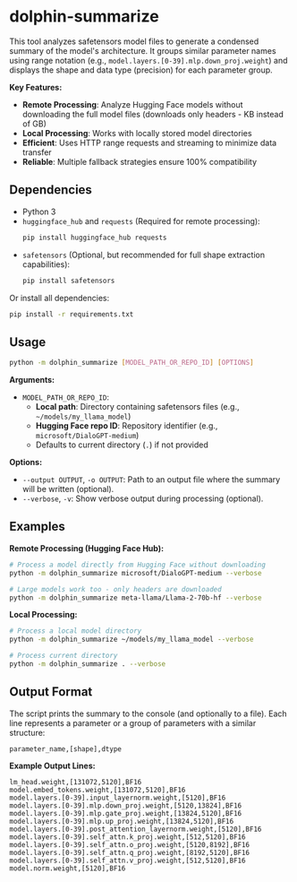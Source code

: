 # dolphin-summarize

This tool analyzes safetensors model files to generate a condensed summary of the model's architecture. It groups similar parameter names using range notation (e.g., `model.layers.[0-39].mlp.down_proj.weight`) and displays the shape and data type (precision) for each parameter group.

**Key Features:**
- **Remote Processing**: Analyze Hugging Face models without downloading the full model files (downloads only headers - KB instead of GB)
- **Local Processing**: Works with locally stored model directories
- **Efficient**: Uses HTTP range requests and streaming to minimize data transfer
- **Reliable**: Multiple fallback strategies ensure 100% compatibility

## Dependencies

*   Python 3
*   `huggingface_hub` and `requests` (Required for remote processing):
    ```bash
    pip install huggingface_hub requests
    ```
*   `safetensors` (Optional, but recommended for full shape extraction capabilities):
    ```bash
    pip install safetensors
    ```

Or install all dependencies:
```bash
pip install -r requirements.txt
```

## Usage

```bash
python -m dolphin_summarize [MODEL_PATH_OR_REPO_ID] [OPTIONS]
```

**Arguments:**

*   `MODEL_PATH_OR_REPO_ID`: 
    - **Local path**: Directory containing safetensors files (e.g., `~/models/my_llama_model`)
    - **Hugging Face repo ID**: Repository identifier (e.g., `microsoft/DialoGPT-medium`)
    - Defaults to current directory (`.`) if not provided

**Options:**

*   `--output OUTPUT`, `-o OUTPUT`: Path to an output file where the summary will be written (optional).
*   `--verbose`, `-v`: Show verbose output during processing (optional).

## Examples

**Remote Processing (Hugging Face Hub):**
```bash
# Process a model directly from Hugging Face without downloading
python -m dolphin_summarize microsoft/DialoGPT-medium --verbose

# Large models work too - only headers are downloaded
python -m dolphin_summarize meta-llama/Llama-2-70b-hf --verbose
```

**Local Processing:**
```bash
# Process a local model directory
python -m dolphin_summarize ~/models/my_llama_model --verbose

# Process current directory
python -m dolphin_summarize . --verbose
```

## Output Format

The script prints the summary to the console (and optionally to a file). Each line represents a parameter or a group of parameters with a similar structure:

```
parameter_name,[shape],dtype
```

**Example Output Lines:**

```
lm_head.weight,[131072,5120],BF16
model.embed_tokens.weight,[131072,5120],BF16
model.layers.[0-39].input_layernorm.weight,[5120],BF16
model.layers.[0-39].mlp.down_proj.weight,[5120,13824],BF16
model.layers.[0-39].mlp.gate_proj.weight,[13824,5120],BF16
model.layers.[0-39].mlp.up_proj.weight,[13824,5120],BF16
model.layers.[0-39].post_attention_layernorm.weight,[5120],BF16
model.layers.[0-39].self_attn.k_proj.weight,[512,5120],BF16
model.layers.[0-39].self_attn.o_proj.weight,[5120,8192],BF16
model.layers.[0-39].self_attn.q_proj.weight,[8192,5120],BF16
model.layers.[0-39].self_attn.v_proj.weight,[512,5120],BF16
model.norm.weight,[5120],BF16
